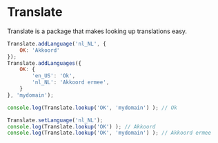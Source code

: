 # Translate

Translate is a package that makes looking up translations easy.

```javascript
Translate.addLanguage('nl_NL', {
    OK: 'Akkoord'
});
Translate.addLanguages({
    OK: {
        'en_US': 'Ok',
        'nl_NL': 'Akkoord ermee',
    }
}, 'mydomain');

console.log(Translate.lookup('OK', 'mydomain') ); // Ok

Translate.setLanguage('nl_NL');
console.log(Translate.lookup('OK') ); // Akkoord
console.log(Translate.lookup('OK', 'mydomain') ); // Akkoord ermee
```